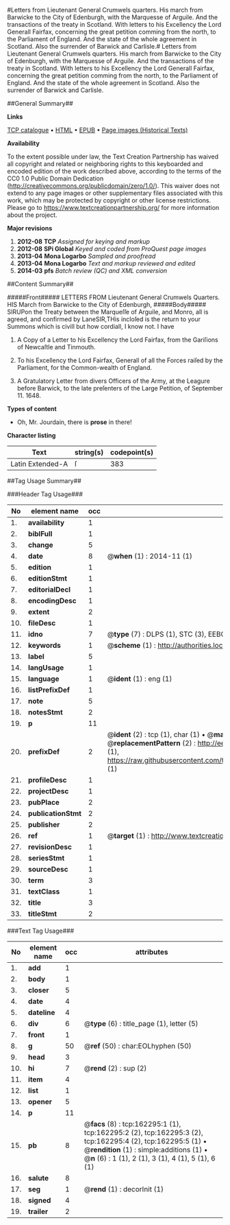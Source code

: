 #Letters from Lieutenant General Crumwels quarters. His march from Barwicke to the City of Edenburgh, with the Marquesse of Arguile. And the transactions of the treaty in Scotland. With letters to his Excellency the Lord Generall Fairfax, concerning the great petition comming from the north, to the Parliament of England. And the state of the whole agreement in Scotland. Also the surrender of Barwick and Carlisle.#
Letters from Lieutenant General Crumwels quarters. His march from Barwicke to the City of Edenburgh, with the Marquesse of Arguile. And the transactions of the treaty in Scotland. With letters to his Excellency the Lord Generall Fairfax, concerning the great petition comming from the north, to the Parliament of England. And the state of the whole agreement in Scotland. Also the surrender of Barwick and Carlisle.

##General Summary##

**Links**

[TCP catalogue](http://www.ota.ox.ac.uk/tcp/)  • 
[HTML](http://tei.it.ox.ac.uk/tcp/Texts-HTML/free/A88/A88059.html)  • 
[EPUB](http://tei.it.ox.ac.uk/tcp/Texts-EPUB/free/A88/A88059.epub) • 
[Page images (Historical Texts)](https://historicaltexts.jisc.ac.uk/eebo-99864651e)

**Availability**

To the extent possible under law, the Text Creation Partnership has waived all copyright and related or neighboring rights to this keyboarded and encoded edition of the work described above, according to the terms of the CC0 1.0 Public Domain Dedication (http://creativecommons.org/publicdomain/zero/1.0/). This waiver does not extend to any page images or other supplementary files associated with this work, which may be protected by copyright or other license restrictions. Please go to https://www.textcreationpartnership.org/ for more information about the project.

**Major revisions**

1. __2012-08__ __TCP__ *Assigned for keying and markup*
1. __2012-08__ __SPi Global__ *Keyed and coded from ProQuest page images*
1. __2013-04__ __Mona Logarbo__ *Sampled and proofread*
1. __2013-04__ __Mona Logarbo__ *Text and markup reviewed and edited*
1. __2014-03__ __pfs__ *Batch review (QC) and XML conversion*

##Content Summary##

#####Front#####
LETTERS FROM Lieutenant General Crumwels Quarters. HIS March from Barwicke to the City of Edenburgh,
#####Body#####
SIRUPon the Treaty between the Marqueſſe of Arguile, and Monro, all is agreed, and confirmed by LaneSIR,THis incloſed is the return to your Summons which is civill but how cordiall, I know not. I have
1. A Copy of a Letter to his Excellency the Lord Fairfax, from the Gariſions of Newcaſtle and Tinmouth.

1. To his Excellency the Lord Fairfax, Generall of all the Forces raiſed by the Parliament, for the Common-wealth of England.

1. A Gratulatory Letter from divers Officers of the Army, at the Leagure before Barwick, to the late preſenters of the Large Petition, of September 11. 1648.

**Types of content**

  * Oh, Mr. Jourdain, there is **prose** in there!

**Character listing**


|Text|string(s)|codepoint(s)|
|---|---|---|
|Latin Extended-A|ſ|383|

##Tag Usage Summary##

###Header Tag Usage###

|No|element name|occ|attributes|
|---|---|---|---|
|1.|__availability__|1||
|2.|__biblFull__|1||
|3.|__change__|5||
|4.|__date__|8| @__when__ (1) : 2014-11 (1)|
|5.|__edition__|1||
|6.|__editionStmt__|1||
|7.|__editorialDecl__|1||
|8.|__encodingDesc__|1||
|9.|__extent__|2||
|10.|__fileDesc__|1||
|11.|__idno__|7| @__type__ (7) : DLPS (1), STC (3), EEBO-CITATION (1), PROQUEST (1), VID (1)|
|12.|__keywords__|1| @__scheme__ (1) : http://authorities.loc.gov/ (1)|
|13.|__label__|5||
|14.|__langUsage__|1||
|15.|__language__|1| @__ident__ (1) : eng (1)|
|16.|__listPrefixDef__|1||
|17.|__note__|5||
|18.|__notesStmt__|2||
|19.|__p__|11||
|20.|__prefixDef__|2| @__ident__ (2) : tcp (1), char (1)  •  @__matchPattern__ (2) : ([0-9\-]+):([0-9IVX]+) (1), (.+) (1)  •  @__replacementPattern__ (2) : http://eebo.chadwyck.com/downloadtiff?vid=$1&page=$2 (1), https://raw.githubusercontent.com/textcreationpartnership/Texts/master/tcpchars.xml#$1 (1)|
|21.|__profileDesc__|1||
|22.|__projectDesc__|1||
|23.|__pubPlace__|2||
|24.|__publicationStmt__|2||
|25.|__publisher__|2||
|26.|__ref__|1| @__target__ (1) : http://www.textcreationpartnership.org/docs/. (1)|
|27.|__revisionDesc__|1||
|28.|__seriesStmt__|1||
|29.|__sourceDesc__|1||
|30.|__term__|3||
|31.|__textClass__|1||
|32.|__title__|3||
|33.|__titleStmt__|2||


###Text Tag Usage###

|No|element name|occ|attributes|
|---|---|---|---|
|1.|__add__|1||
|2.|__body__|1||
|3.|__closer__|5||
|4.|__date__|4||
|5.|__dateline__|4||
|6.|__div__|6| @__type__ (6) : title_page (1), letter (5)|
|7.|__front__|1||
|8.|__g__|50| @__ref__ (50) : char:EOLhyphen (50)|
|9.|__head__|3||
|10.|__hi__|7| @__rend__ (2) : sup (2)|
|11.|__item__|4||
|12.|__list__|1||
|13.|__opener__|5||
|14.|__p__|11||
|15.|__pb__|8| @__facs__ (8) : tcp:162295:1 (1), tcp:162295:2 (2), tcp:162295:3 (2), tcp:162295:4 (2), tcp:162295:5 (1)  •  @__rendition__ (1) : simple:additions (1)  •  @__n__ (6) : 1 (1), 2 (1), 3 (1), 4 (1), 5 (1), 6 (1)|
|16.|__salute__|8||
|17.|__seg__|1| @__rend__ (1) : decorInit (1)|
|18.|__signed__|4||
|19.|__trailer__|2||
